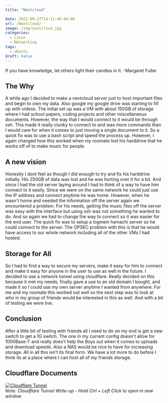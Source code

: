 ```yaml
---
title: "Nextcloud"

date: 2022-09-27T14:11:48-04:00
url: /Nextcloud/
image: /img/nextcloud.jpg
categories:
  - Linux
  - Networking
tags:
  - Ubuntu
draft: False
---
```

If you have knowledge, let others light their candles in it. -Margaret Fuller 
<!--more-->

## The Why 
A while ago I decided to make a nextcloud server just to host important files and begin to own my data. Also google my google drive was starting to fill up with videos. The initial set up was a VM with about 150GB of storage where I had school papers, coding projects and other miscellaneous documents. However, the way that I would connect to it would be through ssh. This made it really clunky to connect to and was more commands than I would care for when it comes to just moving a single document to it. So a quick fix was to use a bash script and speed the process up. However, I again changed how this worked when my roomate lost his harddrive that he works off of to make music for people.

## A new vision 
Honestly I dont feel as though I did enough to try and fix his harddrive initially. His 250GB of data was lost and he was hurting over it for a bit. And since I had the old server laying around I had to think of a way to have him connect to it easily. Since we were on the same network he could just use the IP address and connect anytime he was home. However, when he wasn't home and needed the information off the server again we encountered a problem. For his needs, getting the music files off the server was easy with the interface but using ssh was not something he wanted to do. And so again we had to change the way to connect so it was easier for the end user. The quick fix was to setup a logmein hamachi server so he could connect to the server. The OPSEC problem with this is that he would have access to our whole network including all of the other VMs I had hosted. 

## Storage for All
So I had to find a way to secure my servers, make it easy for him to connect and make it easy for anyone in the user to use as well in the future. I decided to use a network tunnel using cloudflare. Really decided on this because it met my needs, finally gave a use to an old domain I bought, and made it so I could use my own server anytime I wanted from anywhere. For me and my roomate this worked out well so the next step was to look at who in my group of friends would be interested in this as well. And with a bit of testing we were live. 


## Conclusion
After a little bit of testing with friends all I need to do on my end is get a new switch to get a 1G switch. The one in my current config doesn't allow for 1000Base-T and really does't help the Boys out when it comes to uploads and download speeds. Also a NAS would be nice to have for increasing storage. All in all this isn't its final form. We have a lot more to do before I think its at a place where I can host all of my friends storage. 

## Cloudflare Documents 

[![Cloudflare Tunnel](https://developers.cloudflare.com/cloudflare-one/static/documentation/connections/connect-apps/handshake.jpg)](https://developers.cloudflare.com/cloudflare-one/connections/connect-apps/)  
_Note: Cloudflare Tunnel Write-up - Hold Ctrl + Left Click to open in new window_






